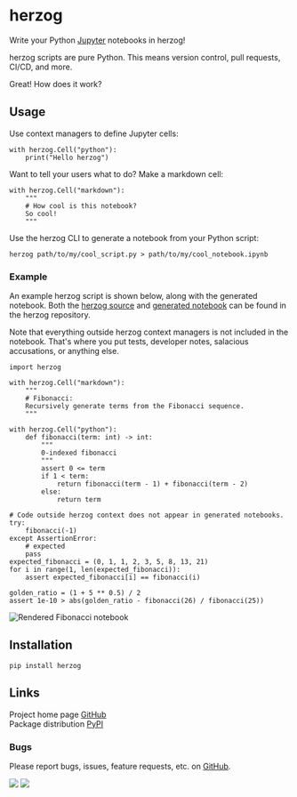 # herzog

Write your Python [Jupyter](https://jupyter.org/) notebooks in herzog!

herzog scripts are pure Python. This means version control, pull requests, CI/CD, and more.

Great! How does it work?

## Usage

Use context managers to define Jupyter cells:
```
with herzog.Cell("python"):
    print("Hello herzog")
```

Want to tell your users what to do? Make a markdown cell:
```
with herzog.Cell("markdown"):
    """
    # How cool is this notebook?
    So cool!
    """
```

Use the herzog CLI to generate a notebook from your Python script:
```
herzog path/to/my/cool_script.py > path/to/my/cool_notebook.ipynb
```

### Example

An example herzog script is shown below, along with the generated notebook. Both the
[herzog source](https://github.com/xbrianh/herzog/blob/master/tests/fixtures/fibonacci.py)
and
[generated notebook](https://github.com/xbrianh/herzog/blob/master/tests/fixtures/fibonacci.ipynb)
can be found in the herzog repository.

Note that everything outside herzog context managers is not included in the notebook. That's where you put tests,
developer notes, salacious accusations, or anything else.
```
import herzog

with herzog.Cell("markdown"):
    """
    # Fibonacci:
    Recursively generate terms from the Fibonacci sequence.
    """

with herzog.Cell("python"):
    def fibonacci(term: int) -> int:
        """
        0-indexed fibonacci
        """
        assert 0 <= term
        if 1 < term:
            return fibonacci(term - 1) + fibonacci(term - 2)
        else:
            return term

# Code outside herzog context does not appear in generated notebooks.
try:
    fibonacci(-1)
except AssertionError:
    # expected
    pass
expected_fibonacci = (0, 1, 1, 2, 3, 5, 8, 13, 21)
for i in range(1, len(expected_fibonacci)):
    assert expected_fibonacci[i] == fibonacci(i)

golden_ratio = (1 + 5 ** 0.5) / 2
assert 1e-10 > abs(golden_ratio - fibonacci(26) / fibonacci(25))
```

![Rendered Fibonacci notebook](https://github.com/xbrianh/herzog/blob/master/tests/fixtures/fibonacci_rendered.png)

## Installation

```
pip install herzog
```

## Links

Project home page [GitHub](https://github.com/xbrianh/herzog)  
Package distribution [PyPI](https://pypi.org/project/herzog/)

### Bugs

Please report bugs, issues, feature requests, etc. on [GitHub](https://github.com/xbrianh/herzog).

![](https://travis-ci.com/xbrianh/herzog.svg?branch=master) ![](https://badge.fury.io/py/herzog.svg)
